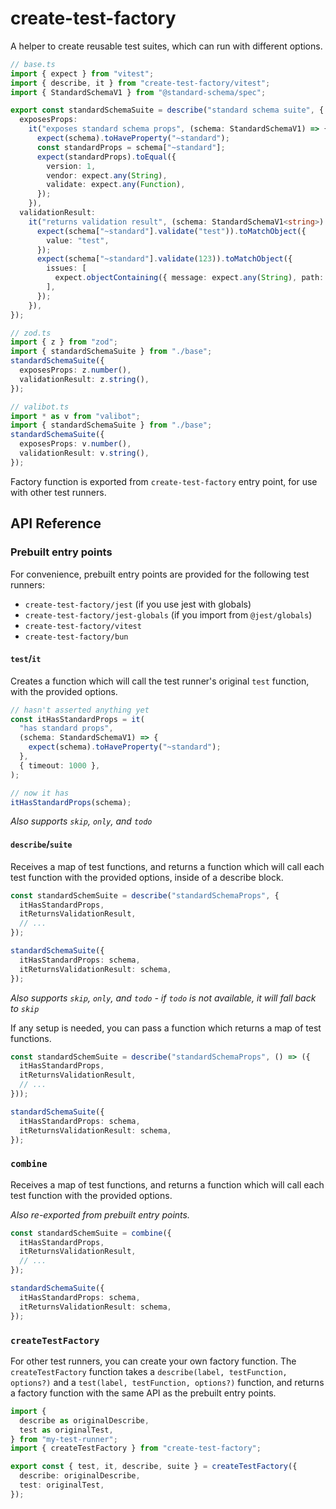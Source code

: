 # create-test-factory

A helper to create reusable test suites, which can run with different options.

```ts
// base.ts
import { expect } from "vitest";
import { describe, it } from "create-test-factory/vitest";
import { StandardSchemaV1 } from "@standard-schema/spec";

export const standardSchemaSuite = describe("standard schema suite", {
  exposesProps:
    it("exposes standard schema props", (schema: StandardSchemaV1) => {
      expect(schema).toHaveProperty("~standard");
      const standardProps = schema["~standard"];
      expect(standardProps).toEqual({
        version: 1,
        vendor: expect.any(String),
        validate: expect.any(Function),
      });
    }),
  validationResult:
    it("returns validation result", (schema: StandardSchemaV1<string>) => {
      expect(schema["~standard"].validate("test")).toMatchObject({
        value: "test",
      });
      expect(schema["~standard"].validate(123)).toMatchObject({
        issues: [
          expect.objectContaining({ message: expect.any(String), path: [] }),
        ],
      });
    }),
});

// zod.ts
import { z } from "zod";
import { standardSchemaSuite } from "./base";
standardSchemaSuite({
  exposesProps: z.number(),
  validationResult: z.string(),
});

// valibot.ts
import * as v from "valibot";
import { standardSchemaSuite } from "./base";
standardSchemaSuite({
  exposesProps: v.number(),
  validationResult: v.string(),
});
```

Factory function is exported from `create-test-factory` entry point, for use with other test runners.

## API Reference

### Prebuilt entry points

For convenience, prebuilt entry points are provided for the following test runners:

- `create-test-factory/jest` (if you use jest with globals)
- `create-test-factory/jest-globals` (if you import from `@jest/globals`)
- `create-test-factory/vitest`
- `create-test-factory/bun`

#### `test`/`it`

Creates a function which will call the test runner's original `test` function, with the provided options.

```ts
// hasn't asserted anything yet
const itHasStandardProps = it(
  "has standard props",
  (schema: StandardSchemaV1) => {
    expect(schema).toHaveProperty("~standard");
  },
  { timeout: 1000 },
);

// now it has
itHasStandardProps(schema);
```

_Also supports `skip`, `only`, and `todo`_

#### `describe`/`suite`

Receives a map of test functions, and returns a function which will call each test function with the provided options, inside of a describe block.

```ts
const standardSchemSuite = describe("standardSchemaProps", {
  itHasStandardProps,
  itReturnsValidationResult,
  // ...
});

standardSchemaSuite({
  itHasStandardProps: schema,
  itReturnsValidationResult: schema,
});
```

_Also supports `skip`, `only`, and `todo` - if `todo` is not available, it will fall back to `skip`_

If any setup is needed, you can pass a function which returns a map of test functions.

```ts
const standardSchemSuite = describe("standardSchemaProps", () => ({
  itHasStandardProps,
  itReturnsValidationResult,
  // ...
}));

standardSchemaSuite({
  itHasStandardProps: schema,
  itReturnsValidationResult: schema,
});
```

### `combine`

Receives a map of test functions, and returns a function which will call each test function with the provided options.

_Also re-exported from prebuilt entry points._

```ts
const standardSchemSuite = combine({
  itHasStandardProps,
  itReturnsValidationResult,
  // ...
});

standardSchemaSuite({
  itHasStandardProps: schema,
  itReturnsValidationResult: schema,
});
```

### `createTestFactory`

For other test runners, you can create your own factory function. The `createTestFactory` function takes a `describe(label, testFunction, options?)` and a `test(label, testFunction, options?)` function, and returns a factory function with the same API as the prebuilt entry points.

```ts
import {
  describe as originalDescribe,
  test as originalTest,
} from "my-test-runner";
import { createTestFactory } from "create-test-factory";

export const { test, it, describe, suite } = createTestFactory({
  describe: originalDescribe,
  test: originalTest,
});
```
